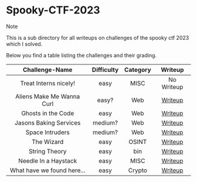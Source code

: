# Spooky-CTF-2023

> [!Note]
> This is a sub directory for all writeups on challenges of the spooky ctf 2023 which I solved.
>
> Below you find a table listing the challenges and their grading.
> 
> | Challenge-Name | Difficulty | Category | Writeup |
> | :------------: | :--------: | :------: | :-----: |
> | Treat Interns nicely! | easy | MISC | No Writeup |
> | Aliens Make Me Wanna Curl | easy? | Web | [Writeup](https://github.com/Aryt3/writeups/tree/main/jeopardy_ctfs/2023/spooky_ctf_2023/Aliens_Make_Me_Wanna_Curl) |
> | Ghosts in the Code | easy | Web | [Writeup](https://github.com/Aryt3/writeups/tree/main/jeopardy_ctfs/2023/spooky_ctf_2023/Ghosts_In_The_Code) |
> | Jasons Baking Services | medium? | Web | [Writeup](https://github.com/Aryt3/writeups/tree/main/jeopardy_ctfs/2023/spooky_ctf_2023/Jasons_Baking_Services) |
> | Space Intruders | medium? | Web | [Writeup](https://github.com/Aryt3/writeups/tree/main/jeopardy_ctfs/2023/spooky_ctf_2023/Space_Intruders) |
> | The Wizard | easy | OSINT | [Writeup](https://github.com/Aryt3/writeups/tree/main/jeopardy_ctfs/2023/spooky_ctf_2023/The_Wizard) |
> | String Theory | easy | bin | [Writeup](https://github.com/Aryt3/writeups/tree/main/jeopardy_ctfs/2023/spooky_ctf_2023/String_Theory) |
> | Needle In a Haystack | easy | MISC | [Writeup](https://github.com/Aryt3/writeups/tree/main/jeopardy_ctfs/2023/spooky_ctf_2023/Needle_In_a_Haystack) |
> | What have we found here... | easy | Crypto | [Writeup](https://github.com/Aryt3/writeups/tree/main/jeopardy_ctfs/2023/spooky_ctf_2023/What_have_we_found_here) |
